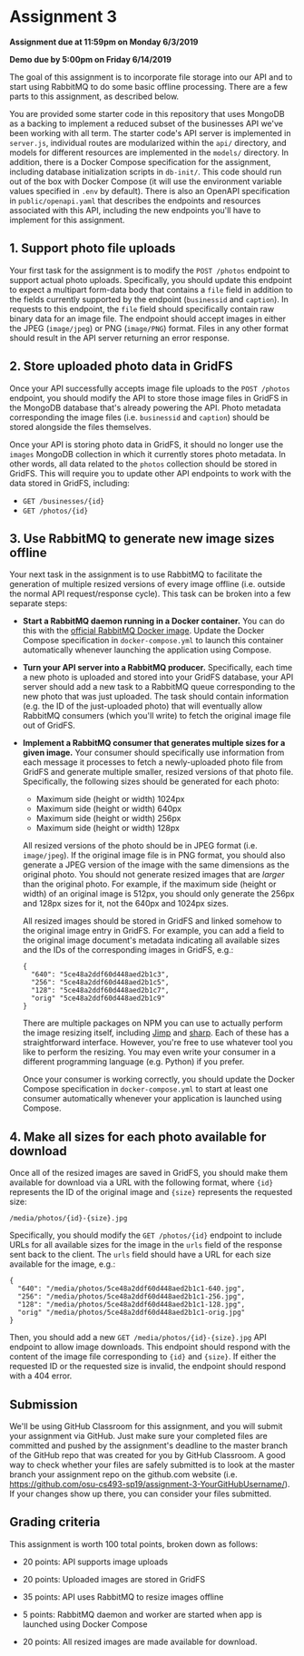 # Assignment 3

**Assignment due at 11:59pm on Monday 6/3/2019**

**Demo due by 5:00pm on Friday 6/14/2019**

The goal of this assignment is to incorporate file storage into our API and to start using RabbitMQ to do some basic offline processing.  There are a few parts to this assignment, as described below.

You are provided some starter code in this repository that uses MongoDB as a backing to implement a reduced subset of the businesses API we've been working with all term.  The starter code's API server is implemented in `server.js`, individual routes are modularized within the `api/` directory, and models for different resources are implemented in the `models/` directory.  In addition, there is a Docker Compose specification for the assignment, including database initialization scripts in `db-init/`.   This code should run out of the box with Docker Compose (it will use the environment variable values specified in `.env` by default).  There is also an OpenAPI specification in `public/openapi.yaml` that describes the endpoints and resources associated with this API, including the new endpoints you'll have to implement for this assignment.

## 1. Support photo file uploads

Your first task for the assignment is to modify the `POST /photos` endpoint to support actual photo uploads.  Specifically, you should update this endpoint to expect a multipart form-data body that contains a `file` field in addition to the fields currently supported by the endpoint (`businessid` and `caption`).  In requests to this endpoint, the `file` field should specifically contain raw binary data for an image file.  The endpoint should accept images in either the JPEG (`image/jpeg`) or PNG (`image/PNG`) format.  Files in any other format should result in the API server returning an error response.

## 2. Store uploaded photo data in GridFS

Once your API successfully accepts image file uploads to the `POST /photos` endpoint, you should modify the API to store those image files in GridFS in the MongoDB database that's already powering the API.  Photo metadata corresponding the image files (i.e. `businessid` and `caption`) should be stored alongside the files themselves.

Once your API is storing photo data in GridFS, it should no longer use the `images` MongoDB collection in which it currently stores photo metadata.  In other words, all data related to the `photos` collection should be stored in GridFS.  This will require you to update other API endpoints to work with the data stored in GridFS, including:
  * `GET /businesses/{id}`
  * `GET /photos/{id}`

## 3. Use RabbitMQ to generate new image sizes offline

Your next task in the assignment is to use RabbitMQ to facilitate the generation of multiple resized versions of every image offline (i.e. outside the normal API request/response cycle).  This task can be broken into a few separate steps:

  * **Start a RabbitMQ daemon running in a Docker container.**  You can do this with the [official RabbitMQ Docker image](https://hub.docker.com/_/rabbitmq/).  Update the Docker Compose specification in `docker-compose.yml` to launch this container automatically whenever launching the application using Compose.

  * **Turn your API server into a RabbitMQ producer.**  Specifically, each time a new photo is uploaded and stored into your GridFS database, your API server should add a new task to a RabbitMQ queue corresponding to the new photo that was just uploaded.  The task should contain information (e.g. the ID of the just-uploaded photo) that will eventually allow RabbitMQ consumers (which you'll write) to fetch the original image file out of GridFS.

  * **Implement a RabbitMQ consumer that generates multiple sizes for a given image.**  Your consumer should specifically use information from each message it processes to fetch a newly-uploaded photo file from GridFS and generate multiple smaller, resized versions of that photo file.  Specifically, the following sizes should be generated for each photo:
      * Maximum side (height or width) 1024px
      * Maximum side (height or width) 640px
      * Maximum side (height or width) 256px
      * Maximum side (height or width) 128px

    All resized versions of the photo should be in JPEG format (i.e. `image/jpeg`).  If the original image file is in PNG format, you should also generate a JPEG version of the image with the same dimensions as the original photo.  You should not generate resized images that are *larger* than the original photo.  For example, if the maximum side (height or width) of an original image is 512px, you should only generate the 256px and 128px sizes for it, not the 640px and 1024px sizes.

    All resized images should be stored in GridFS and linked somehow to the original image entry in GridFS.  For example, you can add a field to the original image document's metadata indicating all available sizes and the IDs of the corresponding images in GridFS, e.g.:
    ```
    {
      "640": "5ce48a2ddf60d448aed2b1c3",
      "256": "5ce48a2ddf60d448aed2b1c5",
      "128": "5ce48a2ddf60d448aed2b1c7",
      "orig" "5ce48a2ddf60d448aed2b1c9"
    }
    ```

    There are multiple packages on NPM you can use to actually perform the image resizing itself, including [Jimp](https://www.npmjs.com/package/jimp) and [sharp](https://www.npmjs.com/package/sharp).  Each of these has a straightforward interface.  However, you're free to use whatever tool you like to perform the resizing.  You may even write your consumer in a different programming language (e.g. Python) if you prefer.

    Once your consumer is working correctly, you should update the Docker Compose specification in `docker-compose.yml` to start at least one consumer automatically whenever your application is launched using Compose.

## 4. Make all sizes for each photo available for download

Once all of the resized images are saved in GridFS, you should make them available for download via a URL with the following format, where `{id}` represents the ID of the original image and `{size}` represents the requested size:
```
/media/photos/{id}-{size}.jpg
```
Specifically, you should modify the `GET /photos/{id}` endpoint to include URLs for all available sizes for the image in the `urls` field of the response sent back to the client.  The `urls` field should have a URL for each size available for the image, e.g.:
```
{
  "640": "/media/photos/5ce48a2ddf60d448aed2b1c1-640.jpg",
  "256": "/media/photos/5ce48a2ddf60d448aed2b1c1-256.jpg",
  "128": "/media/photos/5ce48a2ddf60d448aed2b1c1-128.jpg",
  "orig" "/media/photos/5ce48a2ddf60d448aed2b1c1-orig.jpg"
}
```
Then, you should add a new `GET /media/photos/{id}-{size}.jpg` API endpoint to allow image downloads.  This endpoint should respond with the content of the image file corresponding to `{id}` and `{size}`.  If either the requested ID or the requested size is invalid, the endpoint should respond with a 404 error.

## Submission

We'll be using GitHub Classroom for this assignment, and you will submit your assignment via GitHub.  Just make sure your completed files are committed and pushed by the assignment's deadline to the master branch of the GitHub repo that was created for you by GitHub Classroom.  A good way to check whether your files are safely submitted is to look at the master branch your assignment repo on the github.com website (i.e. https://github.com/osu-cs493-sp19/assignment-3-YourGitHubUsername/). If your changes show up there, you can consider your files submitted.

## Grading criteria

This assignment is worth 100 total points, broken down as follows:

  * 20 points: API supports image uploads

  * 20 points: Uploaded images are stored in GridFS

  * 35 points: API uses RabbitMQ to resize images offline

  * 5 points: RabbitMQ daemon and worker are started when app is launched using Docker Compose

  * 20 points: All resized images are made available for download.
